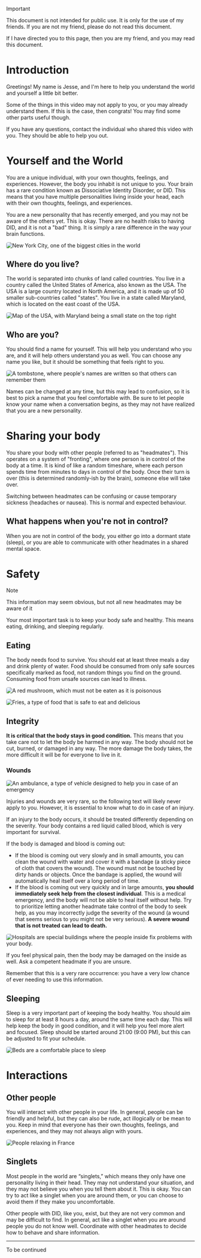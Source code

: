 <style>
    figure {
        margin: 1em 0;
    }

    figure > figcaption {
        text-align: center;
        font-size: 0.8em;
        font-weight: semibold;
        margin-top: 0.5em;
        color: var(--vp-c-text-2);
    }

    img {
        border-radius: 0.3em;
    }

    h1 {
        margin-top: 1.5em;
    }
</style>

> [!IMPORTANT]
> This document is not intended for public use. It is only for the use of my friends. If you are not my friend, please do not read this document.
>
> If I have directed you to this page, then you are my friend, and you may read this document.

# Introduction

Greetings! My name is Jesse, and I'm here to help you understand the world and yourself a little bit better.

Some of the things in this video may not apply to you, or you may already understand them. If this is the case, then congrats! You may find some other parts useful though.

If you have any questions, contact the individual who shared this video with you. They should be able to help you out.

# Yourself and the World

You are a unique individual, with your own thoughts, feelings, and experiences. However, the body you inhabit is not unique to you. Your brain has a rare condition known as Dissociative Identity Disorder, or DID. This means that you have multiple personalities living inside your head, each with their own thoughts, feelings, and experiences.

You are a new personality that has recently emerged, and you may not be aware of the others yet. This is okay. There are no health risks to having DID, and it is not a "bad" thing. It is simply a rare difference in the way your brain functions.

![New York City, one of the biggest cities in the world](https://upload.wikimedia.org/wikipedia/commons/thumb/7/7a/View_of_Empire_State_Building_from_Rockefeller_Center_New_York_City_dllu_%28cropped%29.jpg/1280px-View_of_Empire_State_Building_from_Rockefeller_Center_New_York_City_dllu_%28cropped%29.jpg)

## Where do you live?

The world is separated into chunks of land called countries. You live in a country called the United States of America, also known as the USA. The USA is a large country located in North America, and it is made up of 50 smaller sub-countries called "states". You live in a state called Maryland, which is located on the east coast of the USA.

![Map of the USA, with Maryland being a small state on the top right](https://upload.wikimedia.org/wikipedia/commons/a/a5/Map_of_USA_with_state_names.svg)

## Who are you?

You should find a name for yourself. This will help you understand who you are, and it will help others understand you as well. You can choose any name you like, but it should be something that feels right to you.

![A tombstone, where people's names are written so that others can remember them](https://upload.wikimedia.org/wikipedia/commons/thumb/7/75/2017-03-17_%286%29_Grave_of_family_P%C3%B6gner_at_cemetery_Frankenfels.jpg/1280px-2017-03-17_%286%29_Grave_of_family_P%C3%B6gner_at_cemetery_Frankenfels.jpg)

Names can be changed at any time, but this may lead to confusion, so it is best to pick a name that you feel comfortable with. Be sure to let people know your name when a conversation begins, as they may not have realized that you are a new personality.

# Sharing your body

You share your body with other people (referred to as "headmates"). This operates on a system of "fronting", where one person is in control of the body at a time. It is kind of like a random timeshare, where each person spends time from minutes to days in control of the body. Once their turn is over (this is determined randomly-ish by the brain), someone else will take over.

Switching between headmates can be confusing or cause temporary sickness (headaches or nausea). This is normal and expected behaviour.

## What happens when you're not in control?

When you are not in control of the body, you either go into a dormant state (sleep), or you are able to communicate with other headmates in a shared mental space.

# Safety

> [!NOTE]
> This information may seem obvious, but not all new headmates may be aware of it

Your most important task is to keep your body safe and healthy. This means eating, drinking, and sleeping regularly.

## Eating

The body needs food to survive. You should eat at least three meals a day and drink plenty of water. Food should be consumed from only safe sources specifically marked as food, not random things you find on the ground. Consuming food from unsafe sources can lead to illness.

![A red mushroom, which must not be eaten as it is poisonous](https://upload.wikimedia.org/wikipedia/commons/thumb/b/bd/Vliegenzwam_%28Amanita_muscaria%29._Locatie_De_Famberhorst._27-09-2020_%28d.j.b.%29.jpg/1280px-Vliegenzwam_%28Amanita_muscaria%29._Locatie_De_Famberhorst._27-09-2020_%28d.j.b.%29.jpg)

![Fries, a type of food that is safe to eat and delicious](https://upload.wikimedia.org/wikipedia/commons/thumb/8/8e/Truffle_oil_french_fries_%2833024792848%29.jpg/1280px-Truffle_oil_french_fries_%2833024792848%29.jpg)

## Integrity

**It is critical that the body stays in good condition.** This means that you take care not to let the body be harmed in any way. The body should not be cut, burned, or damaged in any way. The more damage the body takes, the more difficult it will be for everyone to live in it.

### Wounds

![An ambulance, a type of vehicle designed to help you in case of an emergency](https://upload.wikimedia.org/wikipedia/commons/thumb/2/2c/Armstrong_Ambulance_P17.jpg/1280px-Armstrong_Ambulance_P17.jpg)

Injuries and wounds are very rare, so the following text will likely never apply to you. However, it is essential to know what to do in case of an injury.

If an injury to the body occurs, it should be treated differently depending on the severity. Your body contains a red liquid called blood, which is very important for survival.

If the body is damaged and blood is coming out:
- If the blood is coming out very slowly and in small amounts, you can clean the wound with water and cover it with a bandage (a sticky piece of cloth that covers the wound). The wound must not be touched by dirty hands or objects. Once the bandage is applied, the wound will automatically heal itself over a long period of time.
- If the blood is coming out very quickly and in large amounts, **you should immediately seek help from the closest individual**. This is a medical emergency, and the body will not be able to heal itself without help. Try to prioritize letting another headmate take control of the body to seek help, as you may incorrectly judge the severity of the wound (a wound that seems serious to you might not be very serious). **A severe wound that is not treated can lead to death.**

![Hospitals are special buildings where the people inside fix problems with your body.](https://upload.wikimedia.org/wikipedia/commons/thumb/a/a2/Mount_Carmel_St._Ann%27s_Patient_Departure_1.jpg/1280px-Mount_Carmel_St._Ann%27s_Patient_Departure_1.jpg)

If you feel physical pain, then the body may be damaged on the inside as well. Ask a competent headmate if you are unsure.

Remember that this is a very rare occurrence: you have a very low chance of ever needing to use this information.

## Sleeping

Sleep is a very important part of keeping the body healthy. You should aim to sleep for at least 8 hours a day, around the same time each day. This will help keep the body in good condition, and it will help you feel more alert and focused. Sleep should be started around 21:00 (9:00 PM), but this can be adjusted to fit your schedule.

![Beds are a comfortable place to sleep](https://upload.wikimedia.org/wikipedia/commons/thumb/0/06/Bed_in_hotel_room_4.jpg/1280px-Bed_in_hotel_room_4.jpg)

# Interactions

## Other people

You will interact with other people in your life. In general, people can be friendly and helpful, but they can also be rude, act illogically or be mean to you. Keep in mind that everyone has their own thoughts, feelings, and experiences, and they may not always align with yours.

![People relaxing in France](https://upload.wikimedia.org/wikipedia/commons/thumb/0/00/Grand_bassin_octogonal_Jardin_des_Tuileries_003.jpg/1280px-Grand_bassin_octogonal_Jardin_des_Tuileries_003.jpg)

## Singlets

Most people in the world are “singlets,” which means they only have one personality living in their head. They may not understand your situation, and they may not believe you when you tell them about it. This is okay. You can try to act like a singlet when you are around them, or you can choose to avoid them if they make you uncomfortable.

Other people with DID, like you, exist, but they are not very common and may be difficult to find. In general, act like a singlet when you are around people you do not know well. Coordinate with other headmates to decide how to behave and share information.

---

To be continued